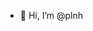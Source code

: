 - 👋 Hi, I’m @plnh


<!---
plnh/plnh is a ✨ special ✨ repository because its `README.md` (this file) appears on your GitHub profile.
You can click the Preview link to take a look at your changes.
--->
